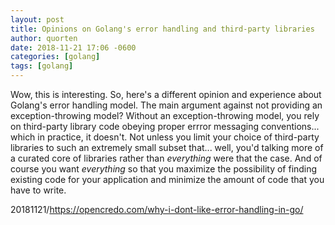 ```yaml
---
layout: post
title: Opinions on Golang's error handling and third-party libraries
author: quorten
date: 2018-11-21 17:06 -0600
categories: [golang]
tags: [golang]
---
```


Wow, this is interesting.  So, here's a different opinion and
experience about Golang's error handling model.  The main argument
against not providing an exception-throwing model?  Without an
exception-throwing model, you rely on third-party library code obeying
proper errror messaging conventions... which in practice, it doesn't.
Not unless you limit your choice of third-party libraries to such an
extremely small subset that... well, you'd talking more of a curated
core of libraries rather than _everything_ were that the case.  And of
course you want _everything_ so that you maximize the possibility of
finding existing code for your application and minimize the amount of
code that you have to write.

20181121/https://opencredo.com/why-i-dont-like-error-handling-in-go/
